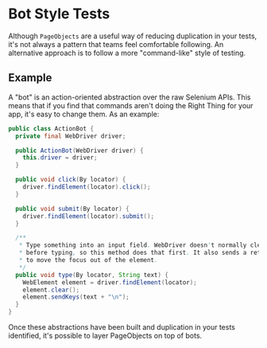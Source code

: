 # Bot Style Tests

Although `PageObjects` are a useful way of reducing duplication in your tests, it's not always a pattern that teams feel comfortable following. An alternative approach is to follow a more "command-like" style of testing.

## Example

A "bot" is an action-oriented abstraction over the raw Selenium APIs. This means that if you find that commands aren't doing the Right Thing for your app, it's easy to change them. As an example:

```java
public class ActionBot {
  private final WebDriver driver;

  public ActionBot(WebDriver driver) {
    this.driver = driver;
  }

  public void click(By locator) {
    driver.findElement(locator).click();
  }

  public void submit(By locator) {
    driver.findElement(locator).submit();
  }

  /** 
   * Type something into an input field. WebDriver doesn't normally clear these
   * before typing, so this method does that first. It also sends a return key
   * to move the focus out of the element.
   */
  public void type(By locator, String text) { 
    WebElement element = driver.findElement(locator);
    element.clear();
    element.sendKeys(text + "\n");
  }
}
```

Once these abstractions have been built and duplication in your tests identified, it's possible to layer PageObjects on top of bots.
